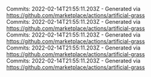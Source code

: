 Commits: 2022-02-14T21:55:11.203Z - Generated via https://github.com/marketplace/actions/artificial-grass
<br>
Commits: 2022-02-14T21:55:11.203Z - Generated via https://github.com/marketplace/actions/artificial-grass
<br>
Commits: 2022-02-14T21:55:11.203Z - Generated via https://github.com/marketplace/actions/artificial-grass
<br>
Commits: 2022-02-14T21:55:11.203Z - Generated via https://github.com/marketplace/actions/artificial-grass
<br>
Commits: 2022-02-14T21:55:11.203Z - Generated via https://github.com/marketplace/actions/artificial-grass
<br>
